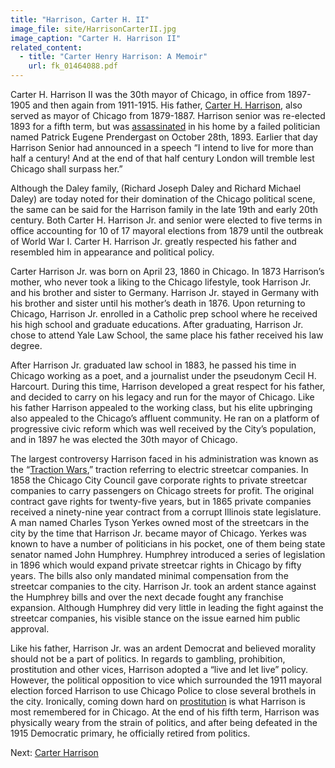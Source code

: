 ```yaml
---
title: "Harrison, Carter H. II"
image_file: site/HarrisonCarterII.jpg
image_caption: "Carter H. Harrison II"
related_content:
  - title: "Carter Henry Harrison: A Memoir"
    url: fk_01464088.pdf
---
```


Carter H. Harrison II was the 30th mayor of Chicago, in office from 1897-1905 and then again from 1911-1915. His father, [Carter H. Harrison](/legal/mayors/harrisonSr/), also served as mayor of Chicago from 1879-1887. Harrison senior was re-elected 1893 for a fifth term, but was [assassinated](http://homicide.northwestern.edu/database/916/?page=1) in his home by a failed politician named Patrick Eugene Prendergast on October 28th, 1893. Earlier that day Harrison Senior had announced in a speech “I intend to live for more than half a century! And at the end of that half century London will tremble lest Chicago shall surpass her.”

Although the Daley family, (Richard Joseph Daley and Richard Michael Daley) are today noted for their domination of the Chicago political scene, the same can be said for the Harrison family in the late 19th and early 20th century. Both Carter H. Harrison Jr. and senior were elected to five terms in office accounting for 10 of 17 mayoral elections from 1879 until the outbreak of World War I. Carter H. Harrison Jr. greatly respected his father and resembled him in appearance and political policy.

Carter Harrison Jr. was born on April 23, 1860 in Chicago. In 1873 Harrison’s mother, who never took a liking to the Chicago lifestyle, took Harrison Jr. and his brother and sister to Germany. Harrison Jr. stayed in Germany with his brother and sister until his mother’s death in 1876. Upon returning to Chicago, Harrison Jr. enrolled in a Catholic prep school where he received his high school and graduate educations. After graduating, Harrison Jr. chose to attend Yale Law School, the same place his father received his law degree.

After Harrison Jr. graduated law school in 1883, he passed his time in Chicago working as a poet, and a journalist under the pseudonym Cecil H. Harcourt. During this time, Harrison developed a great respect for his father, and decided to carry on his legacy and run for the mayor of Chicago. Like his father Harrison appealed to the working class, but his elite upbringing also appealed to the Chicago’s affluent community. He ran on a platform of progressive civic reform which was well received by the City’s population, and in 1897 he was elected the 30th mayor of Chicago.

The largest controversy Harrison faced in his administration was known as the “[Traction Wars](http://www.encyclopedia.chicagohistory.org/pages/1267.html),” traction referring to electric streetcar companies. In 1858 the Chicago City Council gave corporate rights to private streetcar companies to carry passengers on Chicago streets for profit. The original contract gave rights for twenty-five years, but in 1865 private companies received a ninety-nine year contract from a corrupt Illinois state legislature. A man named Charles Tyson Yerkes owned most of the streetcars in the city by the time that Harrison Jr. became mayor of Chicago. Yerkes was known to have a number of politicians in his pocket, one of them being state senator named John Humphrey. Humphrey introduced a series of legislation in 1896 which would expand private streetcar rights in Chicago by fifty years. The bills also only mandated minimal compensation from the streetcar companies to the city. Harrison Jr. took an ardent stance against the Humphrey bills and over the next decade fought any franchise expansion. Although Humphrey did very little in leading the fight against the streetcar companies, his visible stance on the issue earned him public approval.

Like his father, Harrison Jr. was an ardent Democrat and believed morality should not be a part of politics. In regards to gambling, prohibition, prostitution and other vices, Harrison adopted a “live and let live” policy. However, the political opposition to vice which surrounded the 1911 mayoral election forced Harrison to use Chicago Police to close several brothels in the city. Ironically, coming down hard on [prostitution](http://www.encyclopedia.chicagohistory.org/pages/1015.html) is what Harrison is most remembered for in Chicago. At the end of his fifth term, Harrison was physically weary from the strain of politics, and after being defeated in the 1915 Democratic primary, he officially retired from politics.

Next:  [Carter Harrison](/legal/mayors/harrisonSr/)
